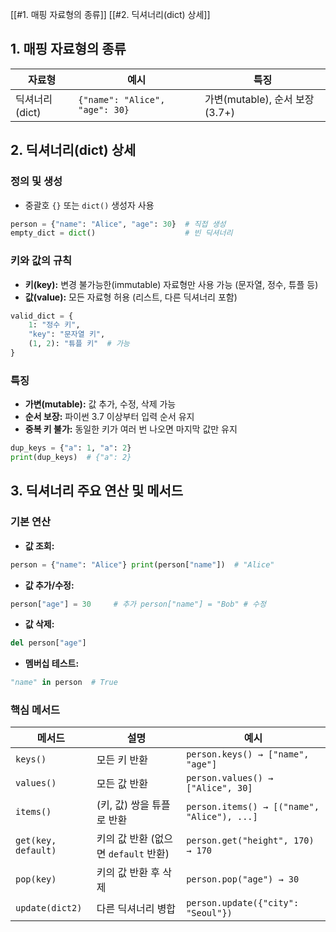 [[#1. 매핑 자료형의 종류]]
[[#2. 딕셔너리(dict) 상세]]

## 1. 매핑 자료형의 종류

|자료형|예시|특징|
|---|---|---|
|딕셔너리(dict)|`{"name": "Alice", "age": 30}`|가변(mutable), 순서 보장(3.7+)|

## 2. 딕셔너리(dict) 상세

### 정의 및 생성
- 중괄호 `{}` 또는 `dict()` 생성자 사용
```python
person = {"name": "Alice", "age": 30}  # 직접 생성
empty_dict = dict()                    # 빈 딕셔너리
```
### 키와 값의 규칙
- **키(key):** 변경 불가능한(immutable) 자료형만 사용 가능 (문자열, 정수, 튜플 등)
- **값(value):** 모든 자료형 허용 (리스트, 다른 딕셔너리 포함)
```python
valid_dict = {
    1: "정수 키",
    "key": "문자열 키",
    (1, 2): "튜플 키"  # 가능
}
```
### 특징
- **가변(mutable):** 값 추가, 수정, 삭제 가능
- **순서 보장:** 파이썬 3.7 이상부터 입력 순서 유지
- **중복 키 불가:** 동일한 키가 여러 번 나오면 마지막 값만 유지
```python
dup_keys = {"a": 1, "a": 2}
print(dup_keys)  # {"a": 2}
```
## 3. 딕셔너리 주요 연산 및 메서드
### 기본 연산
- **값 조회:**
```python
person = {"name": "Alice"} print(person["name"])  # "Alice"
```
- **값 추가/수정:**
```python
person["age"] = 30     # 추가 person["name"] = "Bob" # 수정
```
- **값 삭제:**
```python
del person["age"]
```
- **멤버십 테스트:**
```python
"name" in person  # True
```
### 핵심 메서드
|메서드|설명|예시|
|---|---|---|
|`keys()`|모든 키 반환|`person.keys() → ["name", "age"]`|
|`values()`|모든 값 반환|`person.values() → ["Alice", 30]`|
|`items()`|(키, 값) 쌍을 튜플로 반환|`person.items() → [("name", "Alice"), ...]`|
|`get(key, default)`|키의 값 반환 (없으면 `default` 반환)|`person.get("height", 170) → 170`|
|`pop(key)`|키의 값 반환 후 삭제|`person.pop("age") → 30`|
|`update(dict2)`|다른 딕셔너리 병합|`person.update({"city": "Seoul"})`|
